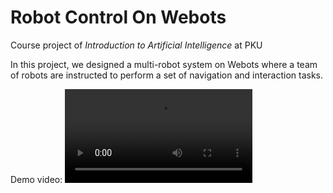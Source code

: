 # Robot Control On Webots
Course project of *Introduction to Artificial Intelligence* at PKU

In this project, we designed a multi-robot system on Webots where a team of robots are instructed to perform a set of navigation and interaction tasks.

Demo video:
![](demo.mp4)
